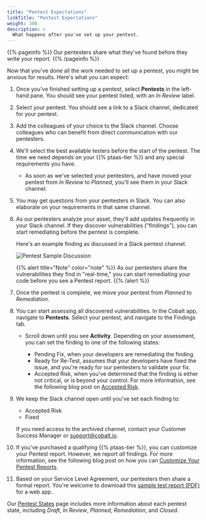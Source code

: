 ```yaml
---
title: "Pentest Expectations"
linkTitle: "Pentest Expectations"
weight: 300
description: >
  What happens after you've set up your pentest.
---
```


{{% pageinfo %}}
Our pentesters share what they've found before they write your report.
{{% /pageinfo %}}

Now that you've done all the work needed to set up a pentest, you might be anxious for
results. Here's what you can expect:

1. Once you've finished setting up a pentest, select **Pentests** in the left-hand
   pane. You should see your pentest listed, with an _In Review_ label.
1. Select your pentest. You should see a link to a Slack channel, dedicated for your pentest.
1. Add the colleagues of your choice to the Slack channel. Choose colleagues who can
   benefit from direct communication with our pentesters.
1. We'll select the best available testers before the start of the pentest. The time we need
   depends on your {{% ptaas-tier %}} and any special requirements you have.
   - As soon as we've selected your pentesters, and have moved your pentest from
     _In Review_ to _Planned_, you'll see them in your Slack channel.
1. You may get questions from your pentesters in Slack. You can also elaborate
   on your requirements in that same channel.
1. As our pentesters analyze your asset, they'll add updates frequently in your
   Slack channel. If they discover vulnerabilities ("findings"), you can start
   remediating before the pentest is complete.
   
   Here's an example finding as discussed in a Slack pentest channel.

   ![Pentest Sample Discussion](/gsg/SampleSlackFinding.png "Sample communication from pentester")

   {{% alert title="Note" color="note" %}}
   As our pentesters share the vulnerabilities they find in "real-time," you can
   start remediating your code before you see a Pentest report.
   {{% /alert %}}

1. Once the pentest is complete, we move your pentest from _Planned_ to _Remediation_.
1. You can start assessing all discovered vulnerabilities. In the Cobalt app, navigate
   to **Pentests**. Select your pentest, and navigate to the Findings tab.
   - Scroll down until you see **Activity**. Depending on your assessment, you can
     set the finding to one of the following states:

     - Pending Fix, when your developers are remediating the finding.
     - Ready for Re-Test, assumes that your developers have fixed the issue, and you're ready
       for our pentesters to validate your fix.
     - Accepted Risk, when you've determined that the finding is either not critical,
       or is beyond your control.
       For more information, see the following blog post on [Accepted Risk](https://cobalt.io/blog/explain-accepted-risk-in-a-few-easy-steps).

1. We keep the Slack channel open until you've set each finding to:

   - Accepted Risk
   - Fixed

   If you need access to the archived channel, contact your Customer Success Manager
   or support@cobalt.io.
1. If you've purchased a qualifying {{% ptaas-tier %}}, you can customize your Pentest report.
   However, we report _all_ findings. For more information, see the following blog post
   on how you can [Customize Your Pentest
   Reports](https://cobalt.io/blog/cobalt-platform-deep-dive-customize-your-pentest-reports-per-your-needs).
1. <a id="report-timing">Based on your Service Level Agreement, our pentesters then share a formal report.
   You're welcome to download this
   [sample test report (PDF)](/gsg/GettingStarted_Sample_WebApp_Report.pdf) for a web app.

   <!-- Timing confirmed with Grahame -->

Our [Pentest States](../../../penteststates/) page includes more information about each pentest
state, including _Draft_, _In Review_, _Planned_, _Remediation_, and _Closed_.
